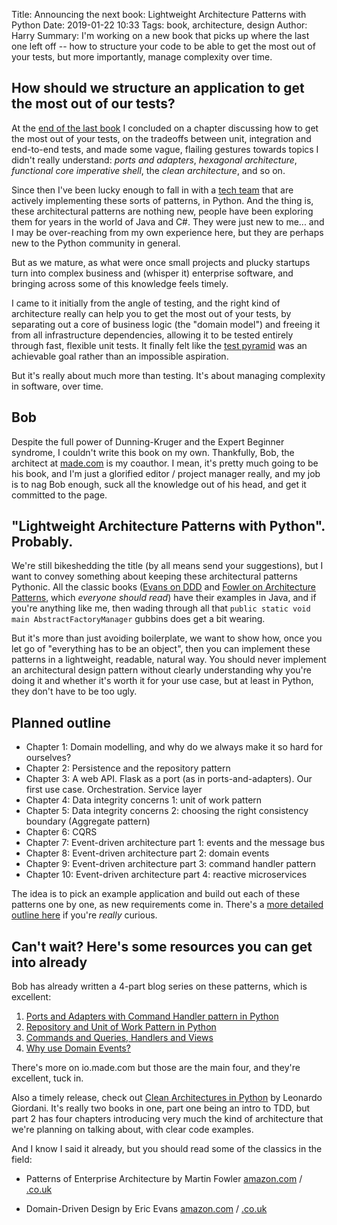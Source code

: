 Title: Announcing the next book: Lightweight Architecture Patterns with Python
Date: 2019-01-22 10:33
Tags: book, architecture, design
Author: Harry
Summary: I'm working on a new book that picks up where the last one left off -- how to structure your code to be able to get the most out of your tests, but more importantly, manage complexity over time.


## How should we structure an application to get the most out of our tests?

At the [end of the last book](https://www.obeythetestinggoat.com/book/chapter_hot_lava.html)
I concluded on a chapter discussing how to get the most out of your tests, on
the tradeoffs between unit, integration and end-to-end tests, and made some
vague, flailing gestures towards topics I didn't really understand: _ports and
adapters_, _hexagonal architecture_, _functional core imperative shell_, the
_clean architecture_, and so on.

Since then I've been lucky enough to fall in with a [tech team](https://io.made.com/)
that are actively implementing these sorts of patterns, in Python.  And the
thing is, these architectural patterns are nothing new, people have been
exploring them for years in the world of Java and C#.  They were just new to
me... and I may be over-reaching from my own experience here, but they are
perhaps new to the Python community in general.

But as we mature, as what were once small projects and plucky startups turn
into complex business and (whisper it) enterprise software, and bringing
across some of this knowledge feels timely.

I came to it initially from the angle of testing, and the right kind of
architecture really can help you to get the most out of your tests, by
separating out a core of business logic (the "domain model") and freeing it
from all infrastructure dependencies, allowing it to be tested entirely through
fast, flexible unit tests.  It finally felt like the 
[test pyramid](https://martinfowler.com/articles/practical-test-pyramid.html) was
an achievable goal rather than an impossible aspiration.

But it's really about much more than testing.  It's about managing complexity
in software, over time.

## Bob

Despite the full power of Dunning-Kruger and the Expert Beginner syndrome, I
couldn't write this book on my own.  Thankfully, Bob, the architect at 
[made.com](https://www.made.com/) is my coauthor.  I mean, it's pretty much
going to be his book, and I'm just a glorified editor / project manager
really, and my job is to nag Bob enough, suck all the knowledge out of
his head, and get it committed to the page.


## "Lightweight Architecture Patterns with Python".  Probably.

We're still bikeshedding the title (by all means send your suggestions), but
I want to convey something about keeping these architectural patterns Pythonic.
All the classic books ([Evans on DDD](https://domainlanguage.com/ddd/) and 
[Fowler on Architecture Patterns](https://www.martinfowler.com/books/eaa.html),
which _everyone should read_) have their examples in Java, and if you're anything
like me, then wading through all that `public static void main AbstractFactoryManager`
gubbins does get a bit wearing.

But it's more than just avoiding boilerplate, we want to show how, once you let
go of "everything has to be an object", then you can implement these patterns
in a lightweight, readable, natural way.  You should never implement an architectural
design pattern without clearly understanding why you're doing it and whether it's
worth it for your use case, but at least in Python, they don't have to be too ugly.


## Planned outline

* Chapter 1: Domain modelling, and why do we always make it so hard for ourselves?
* Chapter 2: Persistence and the repository pattern
* Chapter 3: A web API.  Flask as a port (as in ports-and-adapters). Our first use case.  Orchestration. Service layer
* Chapter 4: Data integrity concerns 1: unit of work pattern
* Chapter 5: Data integrity concerns 2: choosing the right consistency boundary (Aggregate pattern)
* Chapter 6: CQRS
* Chapter 7: Event-driven architecture part 1: events and the message bus
* Chapter 8: Event-driven architecture part 2: domain events
* Chapter 9: Event-driven architecture part 3: command handler pattern
* Chapter 10: Event-driven architecture part 4: reactive microservices

The idea is to pick an example application and build out each of these
patterns one by one, as new requirements come in.  There's a
[more detailed outline here](https://github.com/hjwp/python-architecture-book/blob/master/outline.md)
if you're _really_ curious.


## Can't wait?  Here's some resources you can get into already

Bob has already written a 4-part blog series on these patterns, which is
excellent:


1. [Ports and Adapters with Command Handler pattern in Python](https://io.made.com/introducing-command-handler/)
2. [Repository and Unit of Work Pattern in Python](https://io.made.com/repository-and-unit-of-work-pattern-in-python/ )
3. [Commands and Queries, Handlers and Views](https://io.made.com/commands-and-queries-handlers-and-views/)
4. [Why use Domain Events?](https://io.made.com/why-use-domain-events/)

There's more on io.made.com but those are the main four, and they're excellent, tuck in.

Also a timely release, check out 
[Clean Architectures in Python](https://leanpub.com/clean-architectures-in-python) by Leonardo Giordani.  It's really two  books in one, part one being an intro to TDD, but part 2 has four chapters introducing very much the kind of architecture that we're planning on talking about, with clear code examples.


And I know I said it already, but you should read some of the classics in the field:

* Patterns of Enterprise Architecture by Martin Fowler [amazon.com](https://amzn.to/2U6HTZN) / [.co.uk](https://amzn.to/2R0WkN3)

* Domain-Driven Design by Eric Evans [amazon.com](https://amzn.to/2W9nANe) / [.co.uk](https://amzn.to/2B7vmOP)

